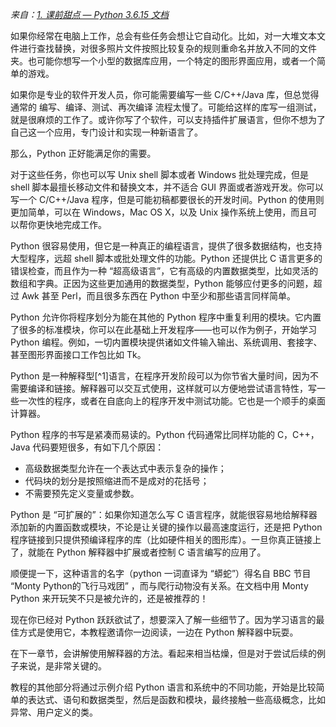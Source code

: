 *来自：[1. 课前甜点 — Python 3.6.15 文档](https://docs.python.org/zh-cn/3.6/tutorial/appetite.html)*

如果你经常在电脑上工作，总会有些任务会想让它自动化。比如，对一大堆文本文件进行查找替换，对很多照片文件按照比较复杂的规则重命名并放入不同的文件夹。也可能你想写一个小型的数据库应用，一个特定的图形界面应用，或者一个简单的游戏。

如果你是专业的软件开发人员，你可能需要编写一些 C/C++/Java 库，但总觉得通常的 编写、编译、测试、再次编译 流程太慢了。可能给这样的库写一组测试，就是很麻烦的工作了。或许你写了个软件，可以支持插件扩展语言，但你不想为了自己这一个应用，专门设计和实现一种新语言了。

那么，Python 正好能满足你的需要。

对于这些任务，你也可以写 Unix shell 脚本或者 Windows 批处理完成，但是 shell 脚本最擅长移动文件和替换文本，并不适合 GUI 界面或者游戏开发。你可以写一个 C/C++/Java 程序，但是可能初稿都要很长的开发时间。Python 的使用则更加简单，可以在 Windows，Mac OS X，以及 Unix 操作系统上使用，而且可以帮你更快地完成工作。

Python 很容易使用，但它是一种真正的编程语言，提供了很多数据结构，也支持大型程序，远超 shell 脚本或批处理文件的功能。Python 还提供比 C 语言更多的错误检查，而且作为一种 “超高级语言”，它有高级的内置数据类型，比如灵活的数组和字典。正因为这些更加通用的数据类型，Python 能够应付更多的问题，超过 Awk 甚至 Perl，而且很多东西在 Python 中至少和那些语言同样简单。

Python 允许你将程序划分为能在其他的 Python 程序中重复利用的模块。它内置了很多的标准模块，你可以在此基础上开发程序——也可以作为例子，开始学习 Python 编程。例如，一切内置模块提供诸如文件输入输出、系统调用、套接字、甚至图形界面接口工作包比如 Tk。

Python 是一种解释型[^1]语言，在程序开发阶段可以为你节省大量时间，因为不需要编译和链接。解释器可以交互式使用，这样就可以方便地尝试语言特性，写一些一次性的程序，或者在自底向上的程序开发中测试功能。它也是一个顺手的桌面计算器。

Python 程序的书写是紧凑而易读的。Python 代码通常比同样功能的 C，C++，Java 代码要短很多，有如下几个原因：

- 高级数据类型允许在一个表达式中表示复杂的操作；
- 代码块的划分是按照缩进而不是成对的花括号；
- 不需要预先定义变量或参数。

Python 是 “可扩展的”：如果你知道怎么写 C 语言程序，就能很容易地给解释器添加新的内置函数或模块，不论是让关键的操作以最高速度运行，还是把 Python 程序链接到只提供预编译程序的库（比如硬件相关的图形库）。一旦你真正链接上了，就能在 Python 解释器中扩展或者控制 C 语言编写的应用了。

顺便提一下，这种语言的名字（python 一词直译为 “蟒蛇”）得名自 BBC 节目 “Monty Python的飞行马戏团” ，而与爬行动物没有关系。在文档中用 Monty Python 来开玩笑不只是被允许的，还是被推荐的！

现在你已经对 Python 跃跃欲试了，想要深入了解一些细节了。因为学习语言的最佳方式是使用它，本教程邀请你一边阅读，一边在 Python 解释器中玩耍。

在下一章节，会讲解使用解释器的方法。看起来相当枯燥，但是对于尝试后续的例子来说，是非常关键的。

教程的其他部分将通过示例介绍 Python 语言和系统中的不同功能，开始是比较简单的表达式、语句和数据类型，然后是函数和模块，最终接触一些高级概念，比如异常、用户定义的类。
